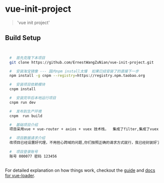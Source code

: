 # vue-init-project

> 'vue init project'

## Build Setup
``` bash


  #  首先克隆下本项目  
  git clone https://github.com/ErnestWangZuNian/vue-init-project.git

  #  安装淘宝镜像 --- 国内npm install太慢  如果已经安装了的直接下一步
  npm install -g cnpm --registry=https://registry.npm.taobao.org

  #  安装项目依赖模块
  cnpm install 

  #  安装完毕后本地运行项目
  cnpm run dev 

  #  发布到生产环境 
  cnpm  run build

  #  基础项目介绍
  项目采用vue + vue-router + axios + vuex 技术栈，  集成了filter,集成了vuex,集成了elementui框架，封装了ajax请求,用于我们初始化项目是个不错的选择

  #  项目数据请求介绍
  改项目已经设置好代理，不用担心跨域的问题,你们按照正确的请求方式就行，我已经封装好了请求，请求都写在fetch-api.js
  
  #  项目登录账号
  账号 000077 密码 123456
  
```



For detailed explanation on how things work, checkout the [guide](http://vuejs-templates.github.io/webpack/) and [docs for vue-loader](http://vuejs.github.io/vue-loader).

